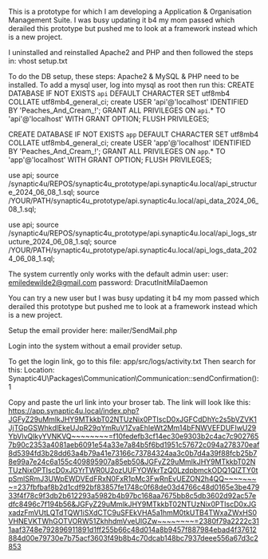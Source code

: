 This is a prototype for which I am developing a Application & Organisation Management Suite.
I was busy updating it b4 my mom passed which derailed this prototype but pushed me to look at a framework instead which is a new project.

I uninstalled and reinstalled Apache2 and PHP and then followed the steps in:
vhost setup.txt

To do the DB setup, these steps:
Apache2 & MySQL & PHP need to be installed.
To add a mysql user, log into mysql as root then run this:
CREATE DATABASE IF NOT EXISTS `api` DEFAULT CHARACTER SET utf8mb4 COLLATE utf8mb4_general_ci;
create USER 'api'@'localhost' IDENTIFIED BY 'Peaches_And_Cream_!'; 
GRANT ALL PRIVILEGES ON `api`.* TO 'api'@'localhost' WITH GRANT OPTION;
FLUSH PRIVILEGES;

CREATE DATABASE IF NOT EXISTS `app` DEFAULT CHARACTER SET utf8mb4 COLLATE utf8mb4_general_ci;
create USER 'app'@'localhost' IDENTIFIED BY 'Peaches_And_Cream_!'; 
GRANT ALL PRIVILEGES ON `app`.* TO 'app'@'localhost' WITH GRANT OPTION;
FLUSH PRIVILEGES;

use api;
source /synaptic4u/REPOS/synaptic4u_prototype/api.synaptic4u.local/api_structure_2024_06_08_1.sql;
source /YOUR/PATH/synaptic4u_prototype/api.synaptic4u.local/api_data_2024_06_08_1.sql;

use api;
source /synaptic4u/REPOS/synaptic4u_prototype/api.synaptic4u.local/api_logs_structure_2024_06_08_1.sql;
source /YOUR/PATH/synaptic4u_prototype/api.synaptic4u.local/api_logs_data_2024_06_08_1.sql;

The system currently only works with the default admin user:
user: emiledewilde2@gmail.com
password: DracutInitMilaDaemon

You can try a new user but I was busy updating it b4 my mom passed which derailed this prototype but pushed me to look at a framework instead which is a new project.

Setup the email provider here:
mailer/SendMail.php

Login into the system without a email provider setup.

To get the login link, go to this file:
app/src/logs/activity.txt
Then search for this: 
Location: Synaptic4U\Packages\Communication\Communication::sendConfirmation(): 1

Copy and paste the url link into your broser tab.
The link will look like this:
https://app.synaptic4u.local/index.php?JGFyZ29uMmlkJHY9MTkkbT02NTUzNix0PTIscD0xJGFCdDhYc2s5bVZVK1JjTGpGSWhkdlEkeUJpR29qYmRuV1ZvaEhIeWt2Mm14bFNWVEFDUFIwU29YbVlvQlkyYVNKVQ~~~~~~~~=f10fedefb3cf14ec30e9303b2c4ac7c9027657b90c2353a4081aeb6091e54a33e7a84b5f6bd1951c57672c094a278370eaf8d5394fd3b28dd63a4b79a41e73166c73784324aa3c0b7d4a39f88fcb25b78e99a7e24c6a155c409895907a85eb50&JGFyZ29uMmlkJHY9MTkkbT02NTUzNix0PTIscD0xJGYrTWR0U2ozUUFYOWkrTzQ0LzdpbmckODQ1QlZTY0tpSmlSRmJ3UWpEWDVEdFRxN0FxR1pMc3FwRnEvUEZON2h4QQ~~~~~~~~=237fbfbaf8b2d1cdf92bf83857fe1748c0f68de03d4766c48d0165e3be47933f4f78c9f3db2b612293a5982b4b97bc168aa7675bb8c5db3602d92ac57edfc8496c7f194b56&JGFyZ29uMmlkJHY9MTkkbT02NTUzNix0PTIscD0xJGxadzFmVUtLQTdTQW1iSXdCTC9uSFEkVHA5a1hmM0tkUTB4TWxaZWxHS0VHNEVKTWhGOTVORW51ZkhhdmVveUlGZw~~~~~~~~=2380f79a2222c311aaf3748e792896911891d1ff255b66c48d014a8b9457f887984ebad4f37612884d00e79730e7b75acf3603f49b8b4c70dcab148bc7937deee556a67d3c2853
